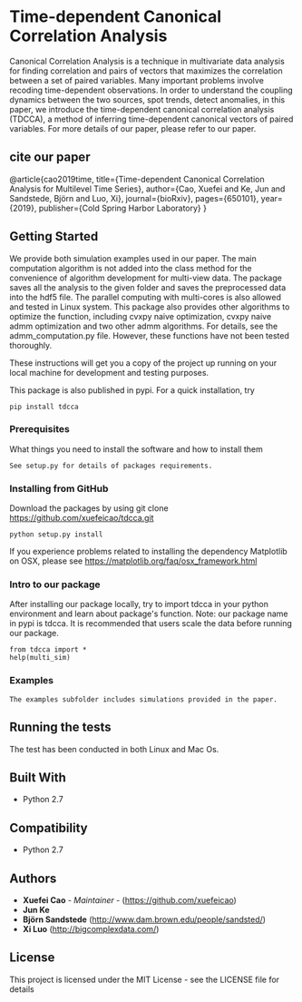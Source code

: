 # Time-dependent Canonical Correlation Analysis 
Canonical Correlation Analysis is a technique in multivariate data analysis for finding correlation and pairs of vectors that maximizes the correlation between a set of paired variables. Many important problems involve recoding time-dependent observations. In order to understand the coupling dynamics between the two sources, spot trends, detect anomalies, in this paper, we introduce the time-dependent canonical correlation analysis (TDCCA), a method of inferring time-dependent canonical vectors of paired variables.  For more details of our paper, please refer to our paper. 


## cite our paper
@article{cao2019time,
title={Time-dependent Canonical Correlation Analysis for Multilevel Time Series},
author={Cao, Xuefei and Ke, Jun and Sandstede, Björn and Luo, Xi},
journal={bioRxiv},
pages={650101},
year={2019},
publisher={Cold Spring Harbor Laboratory}
}


## Getting Started
We provide both simulation examples used in our paper. The main computation algorithm is not added into the class method for the convenience of algorithm development for multi-view data. The package saves all the analysis to the given folder and saves the preprocessed data into the hdf5 file. The parallel computing with multi-cores is also allowed and tested in Linux system. This package also provides other algorithms to optimize the function, including cvxpy naive optimization, cvxpy naive admm optimization and two other admm algorithms. For details, see the admm_computation.py file. However, these functions have not been tested thoroughly. 

These instructions will get you a copy of the project up running on your local machine for development and testing purposes. 

This package is also published in pypi. For a quick installation, try

```
pip install tdcca 
```

### Prerequisites

What things you need to install the software and how to install them

```
See setup.py for details of packages requirements. 
```

### Installing from GitHub


Download the packages by using git clone https://github.com/xuefeicao/tdcca.git

```
python setup.py install
```

If you experience problems related to installing the dependency Matplotlib on OSX, please see https://matplotlib.org/faq/osx_framework.html 

### Intro to our package
After installing our package locally, try to import tdcca in your python environment and learn about package's function. 
Note: our package name in pypi is tdcca. It is recommended that users scale the data before running our package. 
```
from tdcca import *
help(multi_sim)
```


### Examples
```
The examples subfolder includes simulations provided in the paper. 
```

## Running the tests

The test has been conducted in both Linux and Mac Os. 

## Built With

* Python 2.7

## Compatibility
* Python 2.7


## Authors

* **Xuefei Cao** - *Maintainer* - (https://github.com/xuefeicao)
* **Jun Ke**
* **Björn Sandstede** (http://www.dam.brown.edu/people/sandsted/)
* **Xi Luo** (http://bigcomplexdata.com/)



## License

This project is licensed under the MIT License - see the LICENSE file for details

